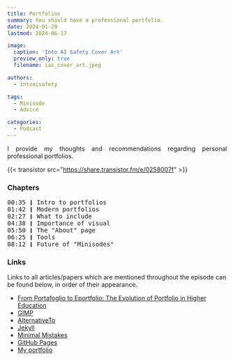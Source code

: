 ```yaml
---
title: Portfolios
summary: You should have a professional portfolio.
date: 2024-01-29
lastmod: 2024-06-17

image:
  caption: 'Into AI Safety Cover Art'
  preview_only: true
  filename: ias_cover_art.jpeg

authors:
  - intoaisafety

tags:
  - Minisode
  - Advice

categories: 
  - Podcast
---
```


<div style="text-align: justify">
I provide my thoughts and recommendations regarding personal professional portfolios.

{{< transistor src="https://share.transistor.fm/e/0258007f" >}}
</div>

### Chapters

<div style="text-align: left; font-family:monospace;">
00:35 ❙ Intro to portfolios<br>
01:42 ❙ Modern portfolios<br>
02:27 ❙ What to include<br>
04:38 ❙ Importance of visual<br>
05:50 ❙ The "About" page<br>
06:25 ❙ Tools<br>
08:12 ❙ Future of "Minisodes"
</div>

### Links

Links to all articles/papers which are mentioned throughout the episode can be found below, in order of their appearance.
  - <a href="https://jime.open.ac.uk/articles/10.5334/jime.574" target="_blank" rel="noreferrer noopener">From Portafoglio to Eportfolio: The Evolution of Portfolio in Higher Education</a>
  - <a href="https://www.gimp.org" target="_blank" rel="noreferrer noopener">GIMP</a>
  - <a href="https://alternativeto.net" target="_blank" rel="noreferrer noopener">AlternativeTo</a>
  - <a href="https://jekyllrb.com" target="_blank" rel="noreferrer noopener">Jekyll</a>
  - <a href="https://mmistakes.github.io/minimal-mistakes/" target="_blank" rel="noreferrer noopener">Minimal Mistakes</a>
  - <a href="https://pages.github.com" target="_blank" rel="noreferrer noopener">GitHub Pages</a>
  - <a href="https://jacob-haimes.github.io" target="_blank" rel="noreferrer noopener">My portfolio</a>

<!-- end of the list -->
